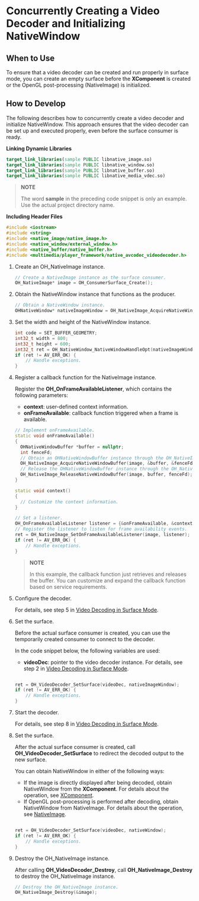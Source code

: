 # Concurrently Creating a Video Decoder and Initializing NativeWindow

<!--Kit: AVCodec Kit-->
<!--Subsystem: Multimedia-->
<!--Owner: @zhanghongran-->
<!--Designer: @dpy2650--->
<!--Tester: @cyakee-->
<!--Adviser: @zengyawen-->

## When to Use

To ensure that a video decoder can be created and run properly in surface mode, you can create an empty surface before the **XComponent** is created or the OpenGL post-processing (NativeImage) is initialized.


## How to Develop

The following describes how to concurrently create a video decoder and initialize NativeWindow. This approach ensures that the video decoder can be set up and executed properly, even before the surface consumer is ready.

**Linking Dynamic Libraries**

``` cmake
target_link_libraries(sample PUBLIC libnative_image.so)
target_link_libraries(sample PUBLIC libnative_window.so)
target_link_libraries(sample PUBLIC libnative_buffer.so)
target_link_libraries(sample PUBLIC libnative_media_vdec.so)
```

> **NOTE**
>
> The word **sample** in the preceding code snippet is only an example. Use the actual project directory name.
>

**Including Header Files**

```c++
#include <iostream>
#include <string>
#include <native_image/native_image.h>
#include <native_window/external_window.h>
#include <native_buffer/native_buffer.h>
#include <multimedia/player_framework/native_avcodec_videodecoder.h>
```

1. Create an OH_NativeImage instance.
   
    ```c++
    // Create a NativeImage instance as the surface consumer.
    OH_NativeImage* image = OH_ConsumerSurface_Create();
    ```
   
2. Obtain the NativeWindow instance that functions as the producer.

    ```c++
    // Obtain a NativeWindow instance.
    OHNativeWindow* nativeImageWindow = OH_NativeImage_AcquireNativeWindow(image);
    ```

3. Set the width and height of the NativeWindow instance.

    ```c++
    int code = SET_BUFFER_GEOMETRY;
    int32_t width = 800;
    int32_t height = 600;
    int32_t ret = OH_NativeWindow_NativeWindowHandleOpt(nativeImageWindow, code, width, height);
    if (ret != AV_ERR_OK) {
        // Handle exceptions.
    }
    ```

4. Register a callback function for the NativeImage instance.

    Register the **OH_OnFrameAvailableListener**, which contains the following parameters:

    - **context**: user-defined context information.
    - **onFrameAvailable**: callback function triggered when a frame is available.

    ```c++
    // Implement onFrameAvailable.
    static void onFrameAvailable()
    {
      OHNativeWindowBuffer *buffer = nullptr;
      int fenceFd;
      // Obtain an OHNativeWindowBuffer instance through the OH_NativeImage instance on the consumer side.
      OH_NativeImage_AcquireNativeWindowBuffer(image, &buffer, &fenceFd);
      // Release the OHNativeWindowBuffer instance through the OH_NativeImage instance.
      OH_NativeImage_ReleaseNativeWindowBuffer(image, buffer, fenceFd);
    }
    
    static void context()
    {
      // Customize the context information.
    }

    // Set a listener.
    OH_OnFrameAvailableListener listener = {&onFrameAvailable, &context};
    // Register the listener to listen for frame availability events.
    ret = OH_NativeImage_SetOnFrameAvailableListener(image, listener);
    if (ret != AV_ERR_OK) {
        // Handle exceptions.
    }
    ```

    > **NOTE**
    >
    > In this example, the callback function just retrieves and releases the buffer. You can customize and expand the callback function based on service requirements.
    >

5. Configure the decoder.

    For details, see step 5 in [Video Decoding in Surface Mode](video-decoding.md#surface-mode).

6. Set the surface.

    Before the actual surface consumer is created, you can use the temporarily created consumer to connect to the decoder.

    In the code snippet below, the following variables are used:
    - **videoDec**: pointer to the video decoder instance. For details, see step 2 in [Video Decoding in Surface Mode](video-decoding.md#surface-mode).

    ```c++

    ret = OH_VideoDecoder_SetSurface(videoDec, nativeImageWindow);
    if (ret != AV_ERR_OK) {
        // Handle exceptions.
    }
    ```

7. Start the decoder.

    For details, see step 8 in [Video Decoding in Surface Mode](video-decoding.md#surface-mode).


8. Set the surface.

    After the actual surface consumer is created, call **OH_VideoDecoder_SetSurface** to redirect the decoded output to the new surface.

    You can obtain NativeWindow in either of the following ways:
    - If the image is directly displayed after being decoded, obtain NativeWindow from the **XComponent**. For details about the operation, see [XComponent](../../reference/apis-arkui/arkui-ts/ts-basic-components-xcomponent.md).
    - If OpenGL post-processing is performed after decoding, obtain NativeWindow from NativeImage. For details about the operation, see [NativeImage](../../graphics/native-image-guidelines.md).

    ```c++

    ret = OH_VideoDecoder_SetSurface(videoDec, nativeWindow);
    if (ret != AV_ERR_OK) {
        // Handle exceptions.
    }
    ```

9. Destroy the OH_NativeImage instance.
   
   After calling **OH_VideoDecoder_Destroy**, call **OH_NativeImage_Destroy** to destroy the OH_NativeImage instance.
   ```c++
   // Destroy the OH_NativeImage instance.
   OH_NativeImage_Destroy(&image);
   ```
